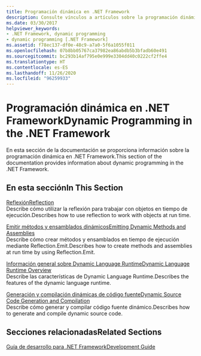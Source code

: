 ```yaml
---
title: Programación dinámica en .NET Framework
description: Consulte vínculos a artículos sobre la programación dinámica en .NET. Los artículos cubren la reflexión, emiten métodos y ensamblados dinámicos, y mucho más.
ms.date: 03/30/2017
helpviewer_keywords:
- .NET Framework, dynamic programming
- dynamic programming [.NET Framework]
ms.assetid: f78ec137-df0e-48c9-a7a0-5f6a1055f011
ms.openlocfilehash: 07b8bb05767ca37982ea86abdb5b3bfadb60e491
ms.sourcegitcommit: bc293b14af795e0e999e3304dd40c0222cf2ffe4
ms.translationtype: HT
ms.contentlocale: es-ES
ms.lasthandoff: 11/26/2020
ms.locfileid: "96259933"
---
```

# <a name="dynamic-programming-in-the-net-framework"></a><span data-ttu-id="fb2a6-104">Programación dinámica en .NET Framework</span><span class="sxs-lookup"><span data-stu-id="fb2a6-104">Dynamic Programming in the .NET Framework</span></span>

<span data-ttu-id="fb2a6-105">En esta sección de la documentación se proporciona información sobre la programación dinámica en .NET Framework.</span><span class="sxs-lookup"><span data-stu-id="fb2a6-105">This section of the documentation provides information about dynamic programming in the .NET Framework.</span></span>  
  
## <a name="in-this-section"></a><span data-ttu-id="fb2a6-106">En esta sección</span><span class="sxs-lookup"><span data-stu-id="fb2a6-106">In This Section</span></span>  

 [<span data-ttu-id="fb2a6-107">Reflexión</span><span class="sxs-lookup"><span data-stu-id="fb2a6-107">Reflection</span></span>](reflection.md)  
 <span data-ttu-id="fb2a6-108">Describe cómo utilizar la reflexión para trabajar con objetos en tiempo de ejecución.</span><span class="sxs-lookup"><span data-stu-id="fb2a6-108">Describes how to use reflection to work with objects at run time.</span></span>  
  
 [<span data-ttu-id="fb2a6-109">Emitir métodos y ensamblados dinámicos</span><span class="sxs-lookup"><span data-stu-id="fb2a6-109">Emitting Dynamic Methods and Assemblies</span></span>](emitting-dynamic-methods-and-assemblies.md)  
 <span data-ttu-id="fb2a6-110">Describe cómo crear métodos y ensamblados en tiempo de ejecución mediante Reflection.Emit.</span><span class="sxs-lookup"><span data-stu-id="fb2a6-110">Describes how to create methods and assemblies at run time by using Reflection.Emit.</span></span>  
  
 [<span data-ttu-id="fb2a6-111">Información general sobre Dynamic Language Runtime</span><span class="sxs-lookup"><span data-stu-id="fb2a6-111">Dynamic Language Runtime Overview</span></span>](dynamic-language-runtime-overview.md)  
 <span data-ttu-id="fb2a6-112">Describe las características de Dynamic Language Runtime.</span><span class="sxs-lookup"><span data-stu-id="fb2a6-112">Describes the features of the dynamic language runtime.</span></span>  
  
 [<span data-ttu-id="fb2a6-113">Generación y compilación dinámicas de código fuente</span><span class="sxs-lookup"><span data-stu-id="fb2a6-113">Dynamic Source Code Generation and Compilation</span></span>](dynamic-source-code-generation-and-compilation.md)  
 <span data-ttu-id="fb2a6-114">Describe cómo generar y compilar código fuente dinámico.</span><span class="sxs-lookup"><span data-stu-id="fb2a6-114">Describes how to generate and compile dynamic source code.</span></span>  
  
## <a name="related-sections"></a><span data-ttu-id="fb2a6-115">Secciones relacionadas</span><span class="sxs-lookup"><span data-stu-id="fb2a6-115">Related Sections</span></span>  

 [<span data-ttu-id="fb2a6-116">Guía de desarrollo para .NET Framework</span><span class="sxs-lookup"><span data-stu-id="fb2a6-116">Development Guide</span></span>](../development-guide.md)  
